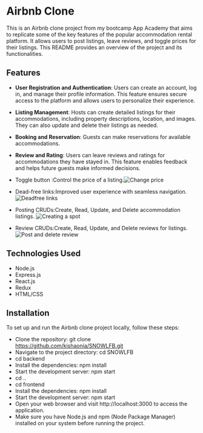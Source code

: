 # Airbnb Clone

This is an Airbnb clone project from my bootcamp App Academy that aims to replicate 
some of the key features of the popular accommodation rental platform. It allows users to post listings, leave reviews, and toggle prices for their listings. This README provides an overview of the project and its functionalities.

## Features


- **User Registration and Authentication**: Users can create an account, log in, and manage their profile information. This feature ensures secure access to the platform and allows users to personalize their experience.

- **Listing Management**: Hosts can create detailed listings for their accommodations, including property descriptions, location, and images. They can also update and delete their listings as needed.


- **Booking and Reservation**: Guests can make reservations for available accommodations.

- **Review and Rating**: Users can leave reviews and ratings for accommodations they have stayed in. This feature enables feedback and helps future guests make informed decisions.

- Toggle button :Control the price of a listing.![Change price](https://github.com/kishaonia/SNOWLFB/assets/110861069/427690ae-6fdb-4c1b-9f38-1cf05d98577a)

- Dead-free links:Improved user experience with seamless navigation.![Deadfree links](https://github.com/kishaonia/SNOWLFB/assets/110861069/0c245810-94a5-4cde-8ee6-ce91ddba1930)


- Posting CRUDs:Create, Read, Update, and Delete accommodation listings.
![Creating a spot](https://github.com/kishaonia/SNOWLFB/assets/110861069/d1cbd94d-e9cc-46db-a8a1-10b6708c780b)


- Review CRUDs:Create, Read, Update, and Delete reviews for listings.
![Post and delete review](https://github.com/kishaonia/SNOWLFB/assets/110861069/454f4470-2f4d-4b9b-b316-2660dafc3b29)


## Technologies Used
- Node.js
- Express.js
- React.js
- Redux
- HTML/CSS


## Installation 

To set up and run the Airbnb clone project locally, follow these steps:
- Clone the repository: git clone https://github.com/kishaonia/SNOWLFB.git
- Navigate to the project directory: cd SNOWLFB
- cd backend
- Install the dependencies: npm install
- Start the development server: npm start
- cd .. 
- cd frontend
- Install the dependencies: npm install
- Start the development server: npm start
- Open your web browser and visit http://localhost:3000 to access the application.
- Make sure you have Node.js and npm (Node Package Manager) installed on your system before running the project.

